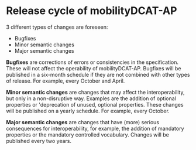 # Release cycle of mobilityDCAT-AP

3 different types of changes are foreseen:

- Bugfixes
- Minor semantic changes
- Major semantic changes

**Bugfixes** are corrections of errors or consistencies in the specification.
These will not affect the operability of mobilityDCAT-AP.
Bugfixes will be published in a six-month schedule if they are not combined with other types of release.
For example, every October and April.

**Minor semantic changes** are changes that may affect the interoperability, but only in a non-disruptive way.
Examples are the addition of optional properties or 'deprecation of unused, optional properties.
These changes will be published on a yearly schedule.
For example, every October.

**Major semantic changes** are changes that have (more) serious consequences for interoperability, for example, the addition of mandatory properties or the mandatory controlled vocabulary.
Changes will be published every two years.

